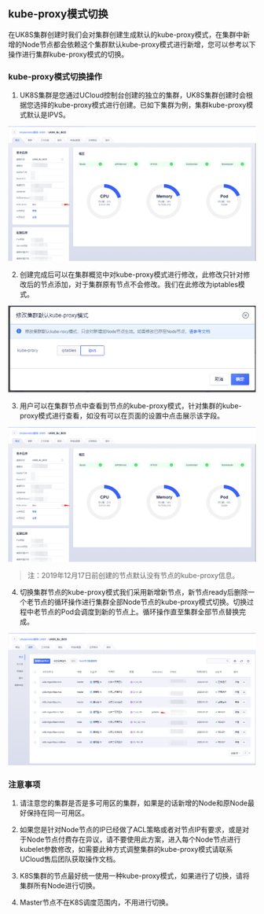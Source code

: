 ## kube-proxy模式切换

在UK8S集群创建时我们会对集群创建生成默认的kube-proxy模式，在集群中新增的Node节点都会依赖这个集群默认kube-proxy模式进行新增，您可以参考以下操作进行集群kube-proxy模式的切换。


### kube-proxy模式切换操作

1. UK8S集群是您通过UCloud控制台创建的独立的集群，UK8S集群创建时会根据您选择的kube-proxy模式进行创建。已如下集群为例，集群kube-proxy模式默认是IPVS。

![](/images/userguide/kubeproxy-overview.png)

2. 创建完成后可以在集群概览中对kube-proxy模式进行修改，此修改只针对修改后的节点添加，对于集群原有节点不会修改。我们在此修改为iptables模式。

![](/images/userguide/kubeproxy-edit.png)

3. 用户可以在集群节点中查看到节点的kube-proxy模式，针对集群的kube-proxy模式进行查看，如没有可以在页面的设置中点击展示该字段。

![](/images/userguide/kubeproxy-cluster.png)

> 注：2019年12月17日前创建的节点默认没有节点的kube-proxy信息。

4. 切换集群节点的kube-proxy模式我们采用新增新节点，新节点ready后删除一个老节点的循环操作进行集群全部Node节点的kube-proxy模式切换。切换过程中老节点的Pod会调度到新的节点上。循环操作直至集群全部节点替换完成。

![](/images/userguide/kubeproxy-new.png)



### 注意事项

1. 请注意您的集群是否是多可用区的集群，如果是的话新增的Node和原Node最好保持在同一可用区。

2. 如果您是针对Node节点的IP已经做了ACL策略或者对节点IP有要求，或是对于Node节点付费存在异议，请不要使用此方案，进入每个Node节点进行kubelet参数修改，如需要此种方式调整集群的kube-proxy模式请联系UCloud售后团队获取操作文档。

3. K8S集群的节点最好统一使用一种kube-proxy模式，如果进行了切换，请将集群所有Node进行切换。

4. Master节点不在K8S调度范围内，不用进行切换。
